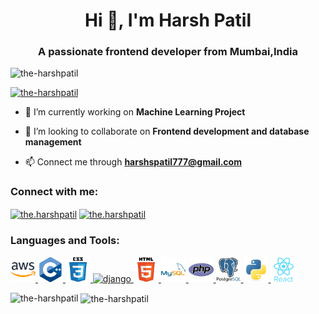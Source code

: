 <h1 align="center">Hi 👋, I'm Harsh Patil</h1>
<h3 align="center">A passionate frontend developer from Mumbai,India</h3>

<p align="left"> <img src="https://komarev.com/ghpvc/?username=the-harshpatil&label=Profile%20views&color=0e75b6&style=flat" alt="the-harshpatil" /> </p>

<p align="left"> <a href="https://github.com/ryo-ma/github-profile-trophy"><img src="https://github-profile-trophy.vercel.app/?username=the-harshpatil" alt="the-harshpatil" /></a> </p>

- 🔭 I’m currently working on **Machine Learning Project**

- 👯 I’m looking to collaborate on **Frontend development and database management**

- 📫 Connect me through **harshspatil777@gmail.com**

<h3 align="left">Connect with me:</h3>
<p align="left">
<a href="https://instagram.com/the.harshpatil" target="blank"><img align="center" src="https://raw.githubusercontent.com/rahuldkjain/github-profile-readme-generator/master/src/images/icons/Social/instagram.svg" alt="the.harshpatil" height="30" width="40" /></a>
<a href="https://www.linkedin.com/in/harsh-patil-295376258?lipi=urn%3Ali%3Apage%3Ad_flagship3_profile_view_base_contact_details%3BbeufK3euS%2BatCdD2nj2TAg%3D%3D" target="blank"><img align="center" src="https://raw.githubusercontent.com/rahuldkjain/github-profile-readme-generator/master/src/images/icons/Social/linkedin.svg" alt="the.harshpatil" height="30" width="40" /></a>
  
<h3 align="left">Languages and Tools:</h3>
<p align="left"> <a href="https://aws.amazon.com" target="_blank" rel="noreferrer"> <img src="https://raw.githubusercontent.com/devicons/devicon/master/icons/amazonwebservices/amazonwebservices-original-wordmark.svg" alt="aws" width="40" height="40"/> </a> <a href="https://www.w3schools.com/cpp/" target="_blank" rel="noreferrer"> <img src="https://raw.githubusercontent.com/devicons/devicon/master/icons/cplusplus/cplusplus-original.svg" alt="cplusplus" width="40" height="40"/> </a> <a href="https://www.w3schools.com/css/" target="_blank" rel="noreferrer"> <img src="https://raw.githubusercontent.com/devicons/devicon/master/icons/css3/css3-original-wordmark.svg" alt="css3" width="40" height="40"/> </a> <a href="https://www.djangoproject.com/" target="_blank" rel="noreferrer"> <img src="https://cdn.worldvectorlogo.com/logos/django.svg" alt="django" width="40" height="40"/> </a> <a href="https://www.w3.org/html/" target="_blank" rel="noreferrer"> <img src="https://raw.githubusercontent.com/devicons/devicon/master/icons/html5/html5-original-wordmark.svg" alt="html5" width="40" height="40"/> </a> <a href="https://www.mysql.com/" target="_blank" rel="noreferrer"> <img src="https://raw.githubusercontent.com/devicons/devicon/master/icons/mysql/mysql-original-wordmark.svg" alt="mysql" width="40" height="40"/> </a> <a href="https://www.php.net" target="_blank" rel="noreferrer"> <img src="https://raw.githubusercontent.com/devicons/devicon/master/icons/php/php-original.svg" alt="php" width="40" height="40"/> </a> <a href="https://www.postgresql.org" target="_blank" rel="noreferrer"> <img src="https://raw.githubusercontent.com/devicons/devicon/master/icons/postgresql/postgresql-original-wordmark.svg" alt="postgresql" width="40" height="40"/> </a> <a href="https://www.python.org" target="_blank" rel="noreferrer"> <img src="https://raw.githubusercontent.com/devicons/devicon/master/icons/python/python-original.svg" alt="python" width="40" height="40"/> </a> <a href="https://reactjs.org/" target="_blank" rel="noreferrer"> <img src="https://raw.githubusercontent.com/devicons/devicon/master/icons/react/react-original-wordmark.svg" alt="react" width="40" height="40"/> </a> </p>

<p><img align="left" src="https://github-readme-stats.vercel.app/api/top-langs?username=the-harshpatil&show_icons=true&locale=en&layout=compact" alt="the-harshpatil" /></p>

<p>&nbsp;<img align="center" src="https://github-readme-stats.vercel.app/api?username=the-harshpatil&show_icons=true&locale=en" alt="the-harshpatil" /></p>

